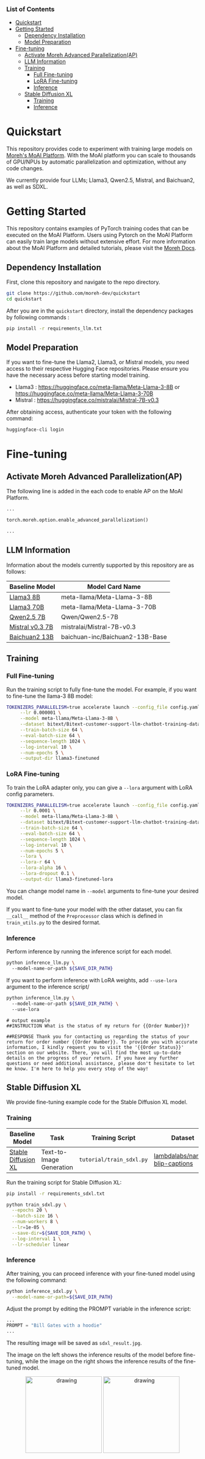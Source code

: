 ### List of Contents 

- [Quickstart](#quickstart)
- [Getting Started](#getting-started)
  - [Dependency Installation](#dependency-installation)
  - [Model Preparation](#model-preparation)
- [Fine-tuning](#fine-tuning)
  - [Activate Moreh Advanced Parallelization(AP)](#activate-moreh-advanced-parallelizationap)
  - [LLM Information](#llm-information)
  - [Training](#training)
    - [Full Fine-tuning](#full-fine-tuning)
    - [LoRA Fine-tuning](#lora-fine-tuning)
    - [Inference](#inference)
  - [Stable Diffusion XL](#stable-diffusion-xl)
    - [Training](#training-1)
    - [Inference](#inference-1)
# Quickstart

This repository provides code to experiment with training large models on [Moreh's MoAI Platform](https://moreh.io/product).
With the MoAI platform you can scale to thousands of GPU/NPUs by automatic parallelization and optimization, without any code changes.

We currently provide four LLMs; Llama3, Qwen2.5, Mistral, and Baichuan2, as well as SDXL.

    
# Getting Started
This repository contains examples of PyTorch training codes that can be executed on the MoAI Platform. Users using Pytorch on the MoAI Platform can easily train large models without extensive effort. For more information about the MoAI Platform and detailed tutorials, please visit the [Moreh Docs](https://docs.moreh.io).

## Dependency Installation

First, clone this repository and navigate to the repo directory.
```bash
git clone https://github.com/moreh-dev/quickstart
cd quickstart
```
After you are in the `quickstart` directory, install the dependency packages by following commands :

```bash
pip install -r requirements_llm.txt
```

## Model Preparation
If you want to fine-tune the Llama2, Llama3, or Mistral models, you need access to their respective Hugging Face repositories. Please ensure you have the necessary acess before starting model training.
- Llama3 : https://huggingface.co/meta-llama/Meta-Llama-3-8B or https://huggingface.co/meta-llama/Meta-Llama-3-70B
- Mistral : https://huggingface.co/mistralai/Mistral-7B-v0.3

After obtaining access, authenticate your token with the following command:
```
huggingface-cli login
```

# Fine-tuning

## Activate Moreh Advanced Parallelization(AP)
The following line is added in the each code to enable AP on the MoAI Platform.
```python
...

torch.moreh.option.enable_advanced_parallelization()

...
```
## LLM Information

Information about the models currently supported by this repository are as follows:

| **Baseline Model**                                                      | **Model Card Name**             |
|-------------------------------------------------------------------------|---------------------------------|
| [Llama3 8B](https://huggingface.co/meta-llama/Meta-Llama-3-8B)          | meta-llama/Meta-Llama-3-8B      |
| [Llama3 70B  ](https://huggingface.co/meta-llama/Meta-Llama-3-70B)      | meta-llama/Meta-Llama-3-70B     |
| [Qwen2.5 7B](https://huggingface.co/Qwen/Qwen2.5-7B)                    | Qwen/Qwen2.5-7B                 |
| [Mistral v0.3 7B ](https://huggingface.co/mistralai/Mistral-7B-v0.3)    | mistralai/Mistral-7B-v0.3       |
| [Baichuan2 13B](https://huggingface.co/baichuan-inc/Baichuan2-13B-Base) | baichuan-inc/Baichuan2-13B-Base |


## Training



### Full Fine-tuning

 Run the training script to fully fine-tune the model. For example, if you want to fine-tune the llama-3 8B model:
```bash 
TOKENIZERS_PARALLELISM=true accelerate launch --config_file config.yaml train_llm.py \
     --lr 0.000001 \
     --model meta-llama/Meta-Llama-3-8B \
     --dataset bitext/Bitext-customer-support-llm-chatbot-training-dataset \
     --train-batch-size 64 \
     --eval-batch-size 64 \
     --sequence-length 1024 \
     --log-interval 10 \
     --num-epochs 5 \
     --output-dir llama3-finetuned
```

### LoRA Fine-tuning

To train the LoRA adapter only, you can give a `--lora` argument with LoRA config parameters. 

```bash 
TOKENIZERS_PARALLELISM=true accelerate launch --config_file config.yaml train_llm.py \
     --lr 0.0001 \
     --model meta-llama/Meta-Llama-3-8B \
     --dataset bitext/Bitext-customer-support-llm-chatbot-training-dataset \
     --train-batch-size 64 \
     --eval-batch-size 64 \
     --sequence-length 1024 \
     --log-interval 10 \
     --num-epochs 5 \
     --lora \
     --lora-r 64 \
     --lora-alpha 16 \
     --lora-dropout 0.1 \
     --output-dir llama3-finetuned-lora
```
You can change model name in `--model` arguments to fine-tune your desired model.

If you want to fine-tune your model with the other dataset, you can fix `__call__` method of the `Preprocessor` class which is defined in `train_utils.py` to the desired format.

### Inference

Perform inference by running the inference script for each model.

```bash 
python inference_llm.py \ 
  --model-name-or-path ${SAVE_DIR_PATH}
```

If you want to perform inference with LoRA weights, add `--use-lora` argument to the inference script/

```bash 
python inference_llm.py \ 
  --model-name-or-path ${SAVE_DIR_PATH} \ 
  --use-lora
```

```
# output example
##INSTRUCTION What is the status of my return for {{Order Number}}?

##RESPONSE Thank you for contacting us regarding the status of your return for order number {{Order Number}}. To provide you with accurate information, I kindly request you to visit the '{{Order Status}}' section on our website. There, you will find the most up-to-date details on the progress of your return. If you have any further questions or need additional assistance, please don't hesitate to let me know. I'm here to help you every step of the way!
```


## Stable Diffusion XL

We provide fine-tuning example code for the Stable Diffusion XL model.

### Training
| Baseline Model                                                                         | Task                     | Training Script          | Dataset                                                                                            |
| -------------------------------------------------------------------------------------- | ------------------------ | ------------------------ | -------------------------------------------------------------------------------------------------- |
| [Stable Diffusion XL](https://huggingface.co/stabilityai/stable-diffusion-xl-base-1.0) | Text-to-Image Generation | `tutorial/train_sdxl.py` | [lambdalabs/naruto-blip-captions](https://huggingface.co/datasets/lambdalabs/naruto-blip-captions) |


Run the training script for Stable Diffusion XL:

```bash
pip install -r requirements_sdxl.txt
```

```bash 
python train_sdxl.py \
  --epochs 20 \
  --batch-size 16 \
  --num-workers 8 \
  --lr=1e-05 \
  --save-dir=${SAVE_DIR_PATH} \
  --log-interval 1 \
  --lr-scheduler linear 
```

### Inference 
After training, you can proceed inference with your fine-tuned model using the following command:
```bash
python inference_sdxl.py \
  --model-name-or-path=${SAVE_DIR_PATH}
```

Adjust the prompt by editing the PROMPT variable in the inference script:
```python
...
PROMPT = "Bill Gates with a hoodie"
...
```


The resulting image will be saved as `sdxl_result.jpg`.  

The image on the left shows the inference results of the model before fine-tuning, while the image on the right shows the inference results of the fine-tuned model.
<p align="center">
<img src="assets/sdxl_nofinetune.png" alt="drawing" style="width:200px;"/> 
<img src="assets/sdxl_withfinetune.png" alt="drawing" style="width:200px;"/>
</p>
